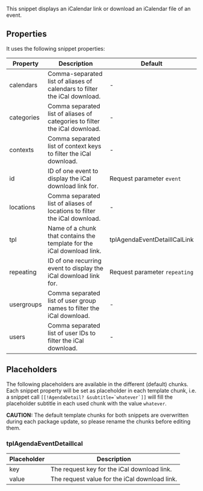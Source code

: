 This snippet displays an iCalendar link or download an iCalendar file of an event.

## Properties

It uses the following snippet properties:

| Property   | Description                                                                | Default                       |
|------------|----------------------------------------------------------------------------|-------------------------------|
| calendars  | Comma-separated list of aliases of calendars to filter the iCal download.  | -                             |
| categories | Comma separated list of aliases of categories to filter the iCal download. | -                             |
| contexts   | Comma separated list of context keys to filter the iCal download.          | -                             |
| id         | ID of one event to display the iCal download link for.                     | Request parameter `event`     |
| locations  | Comma separated list of aliases of locations to filter the iCal download.  | -                             |
| tpl        | Name of a chunk that contains the template for the iCal download link.     | tplAgendaEventDetailICalLink  |
| repeating  | ID of one recurring event to display the iCal download link for.           | Request parameter `repeating` |
| usergroups | Comma separated list of user group names to filter the iCal download.      | -                             |
| users      | Comma separated list of user IDs to filter the iCal download.              | -                             |

## Placeholders

The following placeholders are available in the different (default) chunks. Each
snippet property will be set as placeholder in each template chunk, i.e. a
snippet call ```[[!AgendaDetail? &subtitle=`whatever`]]``` will fill the
placeholder subtitle in each used chunk with the value `whatever`.

**CAUTION:** The default template chunks for both snippets are overwritten
during each package update, so please rename the chunks before editing them.

### tplAgendaEventDetailIcal

| Placeholder | Description                                   |
|-------------|-----------------------------------------------|
| key         | The request key for the iCal download link.   |
| value       | The request value for the iCal download link. |
